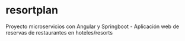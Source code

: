 # resortplan
Proyecto microservicios con Angular y Springboot - Aplicación web de reservas de restaurantes en hoteles/resorts
